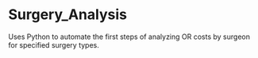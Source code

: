 # Surgery_Analysis
Uses Python to automate the first steps of analyzing OR costs by surgeon for specified surgery types.
